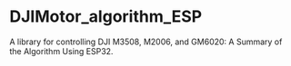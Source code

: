 # DJIMotor_algorithm_ESP
A library for controlling DJI M3508, M2006, and GM6020: A Summary of the Algorithm Using ESP32.
